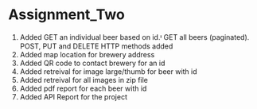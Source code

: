 # Assignment_Two
1. Added GET an individual beer based on id.ᶧ GET all beers (paginated). POST, PUT and DELETE HTTP methods added
2. Added map location for brewery address
3. Added QR code to contact brewery for an id
4. Added retreival for image large/thumb for beer with id
5. Added retreival for all images in zip file
6. Added pdf report for each beer with id
7. Added API Report for the project

